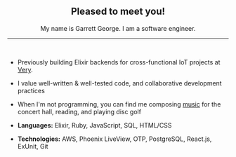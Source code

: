 <div align="center">
  <h2>Pleased to meet you!</h2>
  <p>My name is Garrett George. I am a software engineer.</p>
</div>

<hr />
<br />

- Previously building Elixir backends for cross-functional IoT projects at [Very](https://verypossible.com).

- I value well-written & well-tested code, and collaborative development practices

- When I'm not programming, you can find me composing
  [music](https://soundcloud.com/garrettmichaelgeorge) for the concert hall, reading, and playing disc golf

- **Languages:** Elixir, Ruby, JavaScript, SQL, HTML/CSS

- **Technologies:** AWS, Phoenix LiveView, OTP, PostgreSQL, React.js, ExUnit, Git
